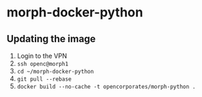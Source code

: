 # morph-docker-python

## Updating the image

1. Login to the VPN
1. `ssh openc@morph1`
1. `cd ~/morph-docker-python`
1. `git pull --rebase`
1. `docker build --no-cache -t opencorporates/morph-python .`
